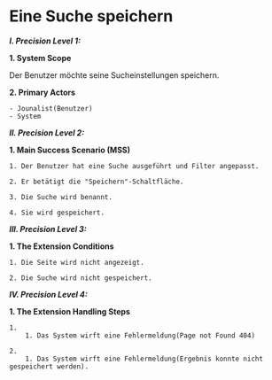 Eine Suche speichern
============

***I. Precision Level 1:***

**1. System Scope**

Der Benutzer möchte seine Sucheinstellungen speichern.

**2. Primary Actors**

    - Jounalist(Benutzer)
    - System

***II. Precision Level 2:***

**1. Main Success Scenario (MSS)**

    1. Der Benutzer hat eine Suche ausgeführt und Filter angepasst.

    2. Er betätigt die "Speichern"-Schaltfläche.

    3. Die Suche wird benannt.

    4. Sie wird gespeichert.

***III. Precision Level 3:***

**1. The Extension Conditions**

    1. Die Seite wird nicht angezeigt.

    2. Die Suche wird nicht gespeichert.

***IV. Precision Level 4:***

**1. The Extension Handling Steps**

    1.
        1. Das System wirft eine Fehlermeldung(Page not Found 404)

    2.
        1. Das System wirft eine Fehlermeldung(Ergebnis konnte nicht gespeichert werden).